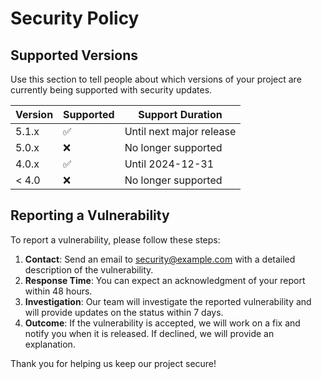 # Security Policy

## Supported Versions

Use this section to tell people about which versions of your project are currently being supported with security updates.

| Version | Supported          | Support Duration         |
| ------- | ------------------ | ------------------------ |
| 5.1.x   | :white_check_mark: | Until next major release |
| 5.0.x   | :x:                | No longer supported      |
| 4.0.x   | :white_check_mark: | Until 2024-12-31        |
| < 4.0   | :x:                | No longer supported      |

## Reporting a Vulnerability

To report a vulnerability, please follow these steps:

1. **Contact**: Send an email to [security@example.com](mailto:security@example.com) with a detailed description of the vulnerability.
2. **Response Time**: You can expect an acknowledgment of your report within 48 hours.
3. **Investigation**: Our team will investigate the reported vulnerability and will provide updates on the status within 7 days.
4. **Outcome**: If the vulnerability is accepted, we will work on a fix and notify you when it is released. If declined, we will provide an explanation.

Thank you for helping us keep our project secure!
